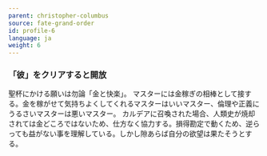 ```yaml
---
parent: christopher-columbus
source: fate-grand-order
id: profile-6
language: ja
weight: 6
---
```


### 「彼」をクリアすると開放

聖杯にかける願いは勿論「金と快楽」。
マスターには金稼ぎの相棒として接する。金を稼がせて気持ちよくしてくれるマスターはいいマスター、倫理や正義にうるさいマスターは悪いマスター。
カルデアに召喚された場合、人類史が焼却されては金どころではないため、仕方なく協力する。損得勘定で動くため、逆らっても益がない事を理解している。しかし隙あらば自分の欲望は果たそうとする。
